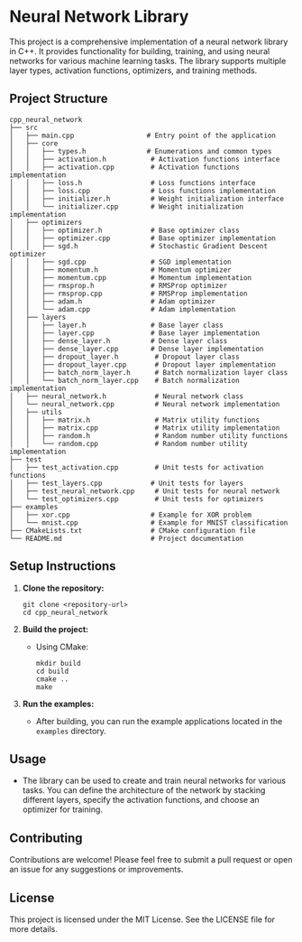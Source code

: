 # Neural Network Library

This project is a comprehensive implementation of a neural network library in C++. It provides functionality for building, training, and using neural networks for various machine learning tasks. The library supports multiple layer types, activation functions, optimizers, and training methods.

## Project Structure

```
cpp_neural_network
├── src
│   ├── main.cpp                  # Entry point of the application
│   ├── core
│   │   ├── types.h               # Enumerations and common types
│   │   ├── activation.h           # Activation functions interface
│   │   ├── activation.cpp         # Activation functions implementation
│   │   ├── loss.h                 # Loss functions interface
│   │   ├── loss.cpp               # Loss functions implementation
│   │   ├── initializer.h          # Weight initialization interface
│   │   └── initializer.cpp        # Weight initialization implementation
│   ├── optimizers
│   │   ├── optimizer.h            # Base optimizer class
│   │   ├── optimizer.cpp          # Base optimizer implementation
│   │   ├── sgd.h                  # Stochastic Gradient Descent optimizer
│   │   ├── sgd.cpp                # SGD implementation
│   │   ├── momentum.h             # Momentum optimizer
│   │   ├── momentum.cpp           # Momentum implementation
│   │   ├── rmsprop.h              # RMSProp optimizer
│   │   ├── rmsprop.cpp            # RMSProp implementation
│   │   ├── adam.h                 # Adam optimizer
│   │   └── adam.cpp               # Adam implementation
│   ├── layers
│   │   ├── layer.h                # Base layer class
│   │   ├── layer.cpp              # Base layer implementation
│   │   ├── dense_layer.h          # Dense layer class
│   │   ├── dense_layer.cpp        # Dense layer implementation
│   │   ├── dropout_layer.h         # Dropout layer class
│   │   ├── dropout_layer.cpp       # Dropout layer implementation
│   │   ├── batch_norm_layer.h      # Batch normalization layer class
│   │   └── batch_norm_layer.cpp    # Batch normalization implementation
│   ├── neural_network.h            # Neural network class
│   └── neural_network.cpp          # Neural network implementation
│   ├── utils
│   │   ├── matrix.h                # Matrix utility functions
│   │   ├── matrix.cpp              # Matrix utility implementation
│   │   ├── random.h                # Random number utility functions
│   │   └── random.cpp              # Random number utility implementation
├── test
│   ├── test_activation.cpp         # Unit tests for activation functions
│   ├── test_layers.cpp            # Unit tests for layers
│   ├── test_neural_network.cpp     # Unit tests for neural network
│   └── test_optimizers.cpp         # Unit tests for optimizers
├── examples
│   ├── xor.cpp                    # Example for XOR problem
│   └── mnist.cpp                  # Example for MNIST classification
├── CMakeLists.txt                 # CMake configuration file
└── README.md                      # Project documentation
```

## Setup Instructions

1. **Clone the repository:**
   ```
   git clone <repository-url>
   cd cpp_neural_network
   ```

2. **Build the project:**
   - Using CMake:
     ```
     mkdir build
     cd build
     cmake ..
     make
     ```

3. **Run the examples:**
   - After building, you can run the example applications located in the `examples` directory.

## Usage

- The library can be used to create and train neural networks for various tasks. You can define the architecture of the network by stacking different layers, specify the activation functions, and choose an optimizer for training.

## Contributing

Contributions are welcome! Please feel free to submit a pull request or open an issue for any suggestions or improvements.

## License

This project is licensed under the MIT License. See the LICENSE file for more details.